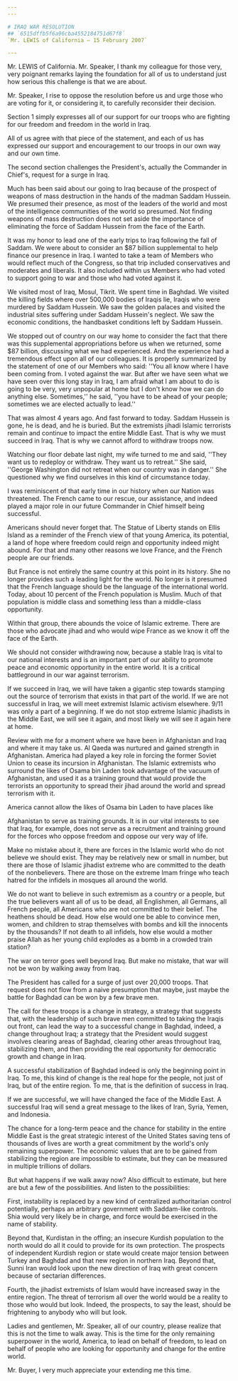 ```yaml
---
---

# IRAQ WAR RESOLUTION
## `6515dffb5f6a96cba4552184751d67f8`
`Mr. LEWIS of California — 15 February 2007`

---
```



Mr. LEWIS of California. Mr. Speaker, I thank my colleague for those 
very, very poignant remarks laying the foundation for all of us to 
understand just how serious this challenge is that we are about.

Mr. Speaker, I rise to oppose the resolution before us and urge those 
who are voting for it, or considering it, to carefully reconsider their 
decision.

Section 1 simply expresses all of our support for our troops who are 
fighting for our freedom and freedom in the world in Iraq.

All of us agree with that piece of the statement, and each of us has 
expressed our support and encouragement to our troops in our own way 
and our own time.

The second section challenges the President's, actually the Commander 
in Chief's, request for a surge in Iraq.

Much has been said about our going to Iraq because of the prospect of 
weapons of mass destruction in the hands of the madman Saddam Hussein. 
We presumed their presence, as most of the leaders of the world and 
most of the intelligence communities of the world so presumed. Not 
finding weapons of mass destruction does not set aside the importance 
of eliminating the force of Saddam Hussein from the face of the Earth.

It was my honor to lead one of the early trips to Iraq following the 
fall of Saddam. We were about to consider an $87 billion supplemental 
to help finance our presence in Iraq. I wanted to take a team of 
Members who would reflect much of the Congress, so that trip included 
conservatives and moderates and liberals. It also included within us 
Members who had voted to support going to war and those who had voted 
against it.

We visited most of Iraq, Mosul, Tikrit. We spent time in Baghdad. We 
visited the killing fields where over 500,000 bodies of Iraqis lie, 
Iraqis who were murdered by Saddam Hussein. We saw the golden palaces 
and visited the industrial sites suffering under Saddam Hussein's 
neglect. We saw the economic conditions, the handbasket conditions left 
by Saddam Hussein.

We stopped out of country on our way home to consider the fact that 
there was this supplemental appropriations before us when we returned, 
some $87 billion, discussing what we had experienced. And the 
experience had a tremendous effect upon all of our colleagues. It is 
properly summarized by the statement of one of our Members who said: 
''You all know where I have been coming from. I voted against the war. 
But after we have seen what we have seen over this long stay in Iraq, I 
am afraid what I am about to do is going to be very, very unpopular at 
home but I don't know how we can do anything else. Sometimes,'' he 
said, ''you have to be ahead of your people; sometimes we are elected 
actually to lead.''

That was almost 4 years ago. And fast forward to today. Saddam 
Hussein is gone, he is dead, and he is buried. But the extremists 
jihadi Islamic terrorists remain and continue to impact the entire 
Middle East. That is why we must succeed in Iraq. That is why we cannot 
afford to withdraw troops now.

Watching our floor debate last night, my wife turned to me and said, 
''They want us to redeploy or withdraw. They want us to retreat.'' She 
said, ''George Washington did not retreat when our country was in 
danger.'' She questioned why we find ourselves in this kind of 
circumstance today.

I was reminiscent of that early time in our history when our Nation 
was threatened. The French came to our rescue, our assistance, and 
indeed played a major role in our future Commander in Chief himself 
being successful.

Americans should never forget that. The Statue of Liberty stands on 
Ellis Island as a reminder of the French view of that young America, 
its potential, a land of hope where freedom could reign and opportunity 
indeed might abound. For that and many other reasons we love France, 
and the French people are our friends.

But France is not entirely the same country at this point in its 
history. She no longer provides such a leading light for the world. No 
longer is it presumed that the French language should be the language 
of the international world. Today, about 10 percent of the French 
population is Muslim. Much of that population is middle class and 
something less than a middle-class opportunity.

Within that group, there abounds the voice of Islamic extreme. There 
are those who advocate jihad and who would wipe France as we know it 
off the face of the Earth.

We should not consider withdrawing now, because a stable Iraq is 
vital to our national interests and is an important part of our ability 
to promote peace and economic opportunity in the entire world. It is a 
critical battleground in our war against terrorism.

If we succeed in Iraq, we will have taken a gigantic step towards 
stamping out the source of terrorism that exists in that part of the 
world. If we are not successful in Iraq, we will meet extremist Islamic 
activism elsewhere. 9/11 was only a part of a beginning. If we do not 
stop extreme Islamic jihadists in the Middle East, we will see it 
again, and most likely we will see it again here at home.


Review with me for a moment where we have been in Afghanistan and 
Iraq and where it may take us. Al Qaeda was nurtured and gained 
strength in Afghanistan. America had played a key role in forcing the 
former Soviet Union to cease its incursion in Afghanistan. The Islamic 
extremists who surround the likes of Osama bin Laden took advantage of 
the vacuum of Afghanistan, and used it as a training ground that would 
provide the terrorists an opportunity to spread their jihad around the 
world and spread terrorism with it.

America cannot allow the likes of Osama bin Laden to have places like


Afghanistan to serve as training grounds. It is in our vital interests 
to see that Iraq, for example, does not serve as a recruitment and 
training ground for the forces who oppose freedom and oppose our very 
way of life.

Make no mistake about it, there are forces in the Islamic world who 
do not believe we should exist. They may be relatively new or small in 
number, but there are those of Islamic jihadist extreme who are 
committed to the death of the nonbelievers. There are those on the 
extreme Imam fringe who teach hatred for the infidels in mosques all 
around the world.

We do not want to believe in such extremism as a country or a people, 
but the true believers want all of us to be dead, all Englishmen, all 
Germans, all French people, all Americans who are not committed to 
their belief. The heathens should be dead. How else would one be able 
to convince men, women, and children to strap themselves with bombs and 
kill the innocents by the thousands? If not death to all infidels, how 
else would a mother praise Allah as her young child explodes as a bomb 
in a crowded train station?

The war on terror goes well beyond Iraq. But make no mistake, that 
war will not be won by walking away from Iraq.

The President has called for a surge of just over 20,000 troops. That 
request does not flow from a naive presumption that maybe, just maybe 
the battle for Baghdad can be won by a few brave men.

The call for these troops is a change in strategy, a strategy that 
suggests that, with the leadership of such brave men committed to 
taking the Iraqis out front, can lead the way to a successful change in 
Baghdad, indeed, a change throughout Iraq; a strategy that the 
President would suggest involves clearing areas of Baghdad, clearing 
other areas throughout Iraq, stabilizing them, and then providing the 
real opportunity for democratic growth and change in Iraq.

A successful stabilization of Baghdad indeed is only the beginning 
point in Iraq. To me, this kind of change is the real hope for the 
people, not just of Iraq, but of the entire region. To me, that is the 
definition of success in Iraq.

If we are successful, we will have changed the face of the Middle 
East. A successful Iraq will send a great message to the likes of Iran, 
Syria, Yemen, and Indonesia.

The chance for a long-term peace and the chance for stability in the 
entire Middle East is the great strategic interest of the United States 
saving tens of thousands of lives are worth a great commitment by the 
world's only remaining superpower. The economic values that are to be 
gained from stabilizing the region are impossible to estimate, but they 
can be measured in multiple trillions of dollars.

But what happens if we walk away now? Also difficult to estimate, but 
here are but a few of the possibilities. And listen to the 
possibilities:

First, instability is replaced by a new kind of centralized 
authoritarian control potentially, perhaps an arbitrary government with 
Saddam-like controls. Shia would very likely be in charge, and force 
would be exercised in the name of stability.

Beyond that, Kurdistan in the offing; an insecure Kurdish population 
to the north would do all it could to provide for its own protection. 
The prospects of independent Kurdish region or state would create major 
tension between Turkey and Baghdad and that new region in northern 
Iraq. Beyond that, Sunni Iran would look upon the new direction of Iraq 
with great concern because of sectarian differences.



Fourth, the jihadist extremists of Islam would have increased sway in 
the entire region. The threat of terrorism all over the world would be 
a reality to those who would but look. Indeed, the prospects, to say 
the least, should be frightening to anybody who will but look.

Ladies and gentlemen, Mr. Speaker, all of our country, please realize 
that this is not the time to walk away. This is the time for the only 
remaining superpower in the world, America, to lead on behalf of 
freedom, to lead on behalf of people who are looking for opportunity 
and change for the entire world.

Mr. Buyer, I very much appreciate your extending me this time.